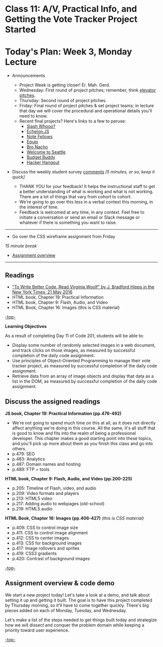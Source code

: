 # Class 11: A/V, Practical Info, and Getting the Vote Tracker Project Started

<a id="top"></a>
# Today's Plan: Week 3, Monday Lecture

- Announcements
  - Project Week is getting closer! Er. Mah. Gerd.
  - Wednesday: First round of project pitches; remember, think [elevator pitches](https://en.wikipedia.org/wiki/Elevator_pitch).
  - Thursday: Second round of project pitches.
  - Friday: Final round of project pitches & set project teams; in lecture that day we will cover the procedural and operational details you'll need to know.
  - Recent final projects? Here's links to a few to peruse:
     - [Slash Whooo?](http://wohlfea.github.io/cup-game)
     - [Echelon.JS](https://flegald.github.io/Echelon.JS)
     - [Note Fellows](https://clee46.github.io/note-fellows)
     - [Equip](http://heyduckd.github.io/equip/)
     - [Bro Nacho](http://bronacho.com)
     - [Welcome to Seattle](http://peterbreen.github.io/welcome-to-seattle/)
     - [Budget Buddy](http://stefuhnee.github.io/budget-buddy/)
     - [Hacker Hangout](http://ckperez.github.io/hackerhangout/)

- Discuss the weekly student survey [comments](student-comments.md) *[5 minutes, or so, keep it quick]*
  - THANK YOU for your feedback! It helps the instructional staff to get a better understanding of what is working and what is not working. There are a lot of things that vary from cohort to cohort.
  - We're going to go over this less in a verbal context this morning, in the interest of time.
  - Feedback is welcomed at any time, in any context. Feel free to initiate a conversation or send an email or Slack message or whatever if there is something you want to raise.

---

- Go over the CSS wireframe assignment from Friday

*15 minute break*

- [Assignment overview](#code)

---

## Readings

- ["To Write Better Code, Read Virginia Woolf" by J. Bradford Hipps in the New York Times, 21 May 2016](http://www.nytimes.com/2016/05/22/opinion/sunday/to-write-software-read-novels.html)
- HTML book, Chapter 19: Practical Information
- HTML book, Chapter 9: Flash, Audio, and Video
- HTML Book, Chapter 16: Images (this is CSS material)

[-top-](#top)

**Learning Objectives**

As a result of completing Day 11 of Code 201, students will be able to:

- Display some number of randomly selected images in a web document, and track clicks on those images, as measured by successful completion of the daily code assignment.
- Use principles of Object-Oriented Programming to manage their vote tracker project, as measured by successful completion of the daily code assignment.
- Retrieve data from an array of image objects and display that data as a list in the DOM, as measured by successful completion of the daily code assignment.

<a id="readings"></a>
## Discuss the assigned readings


**JS book, Chapter 19: Practical Information (pp.476-492)**

- We're not going to spend much time on this at all, as it does not directly affect anything we're doing in this course. All the same, it's all stuff that is good to know and fits into the realm of being a professional developer. This chapter makes a good starting point into these topics, and you'll pick up more about them as you finish this class and go into others.
- p.479: SEO
- p.483: Analytics
- p.487: Domain names and hosting
- p.489: FTP + tools

**HTML book, Chapter 9: Flash, Audio, and Video (pp.200-225)**

- p.205: Timeline of Flash, video, and audio
- p.209: Video formats and players
- p.213: HTML5 video
- p.217: Adding audio to webpages (old-school)
- p.219: HTML5 audio

**HTML Book, Chapter 16: Images (pp.406-427)** *(this is CSS material)*

- p.409: CSS to control image size
- p.411: CSS to control image alignment
- p.412: CSS to center images
- p.413: CSS for background images
- p.417: Image rollovers and sprites
- p.419: CSS3 gradients
- p.420: Contrast of background images

[-top-](#top)

<a id="code"></a>
## Assignment overview & code demo

We start a new project today! Let's take a look at a demo, and talk about setting it up and getting it built. The goal is to have this project completed by Thursday morning, so it'll have to come together quickly. There's big pieces added on each of Monday, Tuesday, and Wednesday.

Let's make a list of the steps needed to get things built today and strategize how we will dissect and conquer the problem domain while keeping a priority toward user experience.


[-top-](#top)

